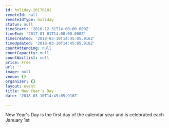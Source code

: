 ```yaml
---
id: holiday-20170101
remoteId: null
remoteIdType: holiday
status: null
timeStart: '2016-12-31T14:00:00.000Z'
timeEnd: '2017-01-01T14:00:00.000Z'
timeCreated: '2018-03-10T14:45:05.916Z'
timeUpdated: '2018-03-10T14:45:05.916Z'
countAttending: null
countCapacity: null
countWaitlist: null
price: Free
url: ''
image: null
venue: {}
organizer: {}
layout: event
title: New Year's Day
date: '2018-03-10T14:45:05.916Z'

---
```

New Year's Day is the first day of the calendar year and is celebrated each January 1st
